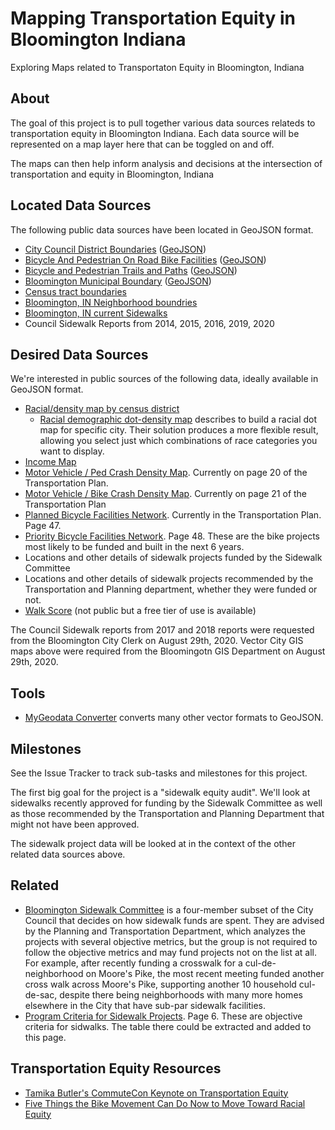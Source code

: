 # Mapping Transportation Equity in Bloomington Indiana

Exploring Maps related to Transportaton Equity in Bloomington, Indiana

## About

The goal of this project is to pull together various data sources relateds to transportation
equity in Bloomington Indiana. Each data source will be represented on a map layer here
that can be toggled on and off.

The maps can then help inform analysis and decisions at the intersection of transportation
and equity in Bloomington, Indiana

## Located Data Sources

The following public data sources have been located in GeoJSON format.

 * [City Council District Boundaries](https://data.bloomington.in.gov/dataset/city-council-district-maps) ([GeoJSON](http://bloomington.in.gov/geoserver/publicgis/ows?service=WFS&version=1.0.0&request=GetFeature&typeName=publicgis:CityCouncilDistricts&outputFormat=application/json))
 * [Bicycle And Pedestrian On Road Bike Facilities](https://data.bloomington.in.gov/dataset/bicycle-and-pedestrian-on-road-bike-facilities-gis-data) ([GeoJSON](https://bloomington.in.gov/geoserver/publicgis/ows?service=WFS&version=1.0.0&request=GetFeature&typeName=publicgis:BikeLanesRoutes&outputFormat=application%2Fjson))
 * [Bicycle and Pedestrian Trails and Paths](https://data.bloomington.in.gov/dataset/bicycle-and-pedestrian-facilities-trails-and-paths-gis-data) ([GeoJSON](https://bloomington.in.gov/geoserver/publicgis/ows?service=WFS&version=1.0.0&request=GetFeature&typeName=publicgis:TrailsAndPaths&outputFormat=application/json))
 * [Bloomington Municipal Boundary](https://data.bloomington.in.gov/dataset/bloomington-municipal-boundary-gis-data) ([GeoJSON](https://bloomington.in.gov/geoserver/publicgis/ows?service=WFS&version=1.0.0&request=GetFeature&typeName=publicgis:BloomingtonMunicipalBoundary&outputFormat=application%2Fjson))
 * [Census tract boundaries](./geojson/bloomington-2010-census-tracts.geojson)
 * [Bloomington, IN Neighborhood boundries](https://bloomington.in.gov/geoserver/publicgis/ows?service=WFS&version=1.0.0&request=GetFeature&typeName=publicgis:CityNeighborhoodAssociations&outputFormat=application%2Fjson)
 * [Bloomington, IN current Sidewalks](https://bloomington.in.gov/geoserver/publicgis/ows?service=WFS&version=1.0.0&request=GetFeature&typeName=publicgis:SidewalkInventory&outputFormat=application%2Fjson)
 * Council Sidewalk Reports from 2014, 2015, 2016, 2019, 2020

## Desired Data Sources

We're interested in public sources of the following data, ideally available in GeoJSON format.

 * [Racial/density map by census district](http://racialdotmap.demographics.coopercenter.org/)
   * [Racial demographic dot-density map](https://observablehq.com/@aboutaaron/racial-demographic-dot-density-map) describes to build a racial dot map for specific city. Their
     solution produces a more flexible result, allowing you select just which combinations of race categories you want to display.
 * [Income Map](http://www.city-data.com/income/income-Bloomington-Indiana.html)
 * [Motor Vehicle / Ped Crash Density Map](https://bloomington.in.gov/sites/default/files/2019-07/05.22.2019%20Transportation%20Plan%20Council%20Approved%20edits_0.pdf#page=20&zoom=280,-207,624). Currently on page 20 of the Transportation Plan.
 * [Motor Vehicle / Bike Crash Density Map](https://bloomington.in.gov/sites/default/files/2019-07/05.22.2019%20Transportation%20Plan%20Council%20Approved%20edits_0.pdf#page=21&zoom=280,-207,624). Currently on page
 21 of the Transportation Plan
 * [Planned Bicycle Facilities Network](https://bloomington.in.gov/sites/default/files/2019-07/05.22.2019%20Transportation%20Plan%20Council%20Approved%20edits_0.pdf#page=47&zoom=280,-207,792). Currently in the Transportation Plan. Page 47.
 * [Priority Bicycle Facilities Network](https://bloomington.in.gov/sites/default/files/2019-07/05.22.2019%20Transportation%20Plan%20Council%20Approved%20edits_0.pdf#page=48&zoom=280,-207,737). Page 48. These are the bike projects most likely to be funded and built in the next 6 years.
 * Locations and other details of sidewalk projects funded by the Sidewalk Committee
 * Locations and other details of sidewalk projects recommended by the Transportation and Planning
   department, whether they were funded or not.
 * [Walk Score](https://www.walkscore.com/) (not public but a free tier of use is available)

The Council Sidewalk reports from 2017 and 2018 reports were requested from the Bloomington City Clerk on August 29th, 2020.
Vector City GIS maps above were required from the Bloomingotn GIS Department on August 29th, 2020.

## Tools

 * [MyGeodata Converter](https://mygeodata.cloud/sitemap/conversionslist?style=converter&type=1) converts many other vector formats to GeoJSON.

## Milestones

See the Issue Tracker to track sub-tasks and milestones for this project.

The first big goal for the project is a "sidewalk equity audit".  We'll
look at sidewalks recently approved for funding by the Sidewalk Committee as
well as those recommended by the Transportation and Planning Department that might
not have been approved.

The sidewalk project data will be looked at in the context of the other related data sources above.


## Related 

 * [Bloomington Sidewalk Committee](https://www.bloomington.in.gov/council/sidewalks) is a
   four-member subset of the City Council that decides on how sidewalk funds
   are spent. They are advised by the Planning and Transportation Department,
   which
   analyzes the projects with several objective metrics, but the group is not required to follow
   the objective metrics and may fund projects not on the list at all. For example, after
   recently funding a crosswalk for a cul-de-neighborhood on Moore's Pike, the most
   recent meeting funded another cross walk across Moore's Pike, supporting another
   10 household cul-de-sac, despite there being neighborhoods with many more homes elsewhere in
   the City that have sub-par sidewalk facilities.
 * [Program Criteria for Sidewalk Projects](https://bloomington.in.gov/sites/default/files/2020-02/Sidewalk%20Report%20-%20FINAL%20-%20with%20signatures.pdf#page=6&zoom=200,-51,108). Page 6. These are objective criteria for sidwalks. The table there could be extracted and added to this page.

## Transportation Equity Resources

 * [Tamika Butler's CommuteCon Keynote on Transportation Equity](https://commutecon.com/commutecon-2020/transportation-equity-tamika-butler)
 * [Five Things the Bike Movement Can Do Now to Move Toward Racial Equity](https://www.centerforsocialinclusion.org/five-things-the-bike-movement-can-do-now-to-move-toward-racial-equity/)
